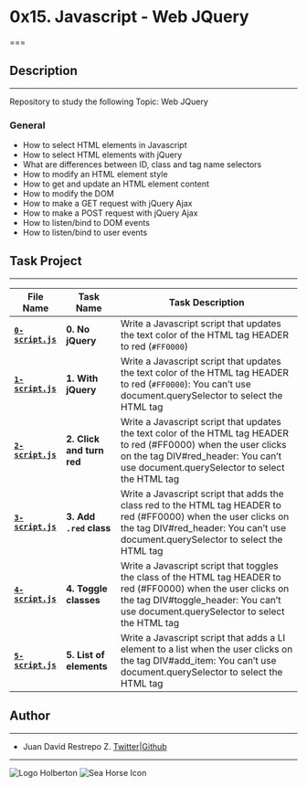 # 0x15. Javascript - Web JQuery

===

## Description

---
Repository to study the following Topic: Web JQuery

### General

- How to select HTML elements in Javascript
- How to select HTML elements with jQuery
- What are differences between ID, class and tag name selectors
- How to modify an HTML element style
- How to get and update an HTML element content
- How to modify the DOM
- How to make a GET request with jQuery Ajax
- How to make a POST request with jQuery Ajax
- How to listen/bind to DOM events
- How to listen/bind to user events

## Task Project

---
File Name|Task Name|Task Description
---|---|---
[**`0-script.js`**](https://github.com/jdrestre/holbertonschool-higher_level_programming/blob/master/0x15-javascript-web_jquery/0-script.js)|**0. No jQuery**|Write a Javascript script that updates the text color of the HTML tag HEADER to red (`#FF0000`)
[**`1-script.js`**](https://github.com/jdrestre/holbertonschool-higher_level_programming/blob/master/0x15-javascript-web_jquery/1-script.js)|**1. With jQuery**|Write a Javascript script that updates the text color of the HTML tag HEADER to red (`#FF0000`): You can’t use document.querySelector to select the HTML tag
[**`2-script.js`**](https://github.com/jdrestre/holbertonschool-higher_level_programming/blob/master/0x15-javascript-web_jquery/2-script.js)|**2. Click and turn red**|Write a Javascript script that updates the text color of the HTML tag HEADER to red (#FF0000) when the user clicks on the tag DIV#red_header: You can’t use document.querySelector to select the HTML tag
[**`3-script.js`**](https://github.com/jdrestre/holbertonschool-higher_level_programming/blob/master/0x15-javascript-web_jquery/3-script.js)|**3. Add `.red` class**|Write a Javascript script that adds the class red to the HTML tag HEADER to red (#FF0000) when the user clicks on the tag DIV#red_header: You can’t use document.querySelector to select the HTML tag
[**`4-script.js`**](https://github.com/jdrestre/holbertonschool-higher_level_programming/blob/master/0x15-javascript-web_jquery/4-script.js)|**4. Toggle classes**|Write a Javascript script that toggles the class of the HTML tag HEADER to red (#FF0000) when the user clicks on the tag DIV#toggle_header: You can’t use document.querySelector to select the HTML tag
[**`5-script.js`**](https://github.com/jdrestre/holbertonschool-higher_level_programming/blob/master/0x15-javascript-web_jquery/5-script.js)|**5. List of elements**|Write a Javascript script that adds a LI element to a list when the user clicks on the tag DIV#add_item: You can’t use document.querySelector to select the HTML tag

## Author

---

- Juan David Restrepo Z. [Twitter](https://twitter.com/jdrestre)|[Github](https://github.com/jdrestre)

---
![Logo Holberton](https://www.holbertonschool.com/holberton-logo.png) ![Sea Horse Icon](https://intranet.hbtn.io/assets/holberton-logo-coral-27055cb2f875eb10bf3b3942e52a24581bc0667695bdc856d4f08b469b678000.png)
